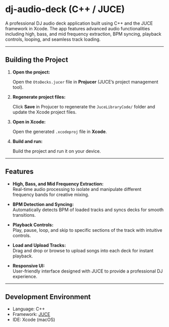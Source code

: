 # dj-audio-deck (C++ / JUCE)
A professional DJ audio deck application built using C++ and the JUCE framework in Xcode. The app features advanced audio functionalities including high, bass, and mid frequency extraction, BPM syncing, playback controls, looping, and seamless track loading.

---

## Building the Project

1. **Open the project:**

   Open the `OtoDecks.jucer` file in **Projucer** (JUCE’s project management tool).

2. **Regenerate project files:**

   Click **Save** in Projucer to regenerate the `JuceLibraryCode/` folder and update the Xcode project files.

3. **Open in Xcode:**

   Open the generated `.xcodeproj` file in **Xcode**.

4. **Build and run:**

   Build the project and run it on your device.

---

## Features

- **High, Bass, and Mid Frequency Extraction:**  
  Real-time audio processing to isolate and manipulate different frequency bands for creative mixing.

- **BPM Detection and Syncing:**  
  Automatically detects BPM of loaded tracks and syncs decks for smooth transitions.

- **Playback Controls:**  
  Play, pause, loop, and skip to specific sections of the track with intuitive controls.

- **Load and Upload Tracks:**  
  Drag and drop or browse to upload songs into each deck for instant playback.

- **Responsive UI:**  
  User-friendly interface designed with JUCE to provide a professional DJ experience.

---

## Development Environment

- Language: C++
- Framework: [JUCE](https://juce.com/)
- IDE: Xcode (macOS)

